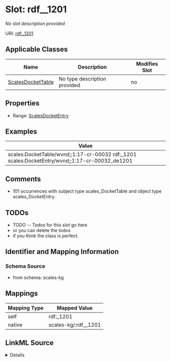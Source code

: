 

# Slot: rdf__1201


_No slot description provided_





URI: [rdf:_1201](http://www.w3.org/1999/02/22-rdf-syntax-ns#_1201)



<!-- no inheritance hierarchy -->





## Applicable Classes

| Name | Description | Modifies Slot |
| --- | --- | --- |
| [ScalesDocketTable](../classes/ScalesDocketTable.md) | No type description provided |  no  |







## Properties

* Range: [ScalesDocketEntry](../classes/ScalesDocketEntry.md)






## Examples

| Value |
| --- |
| scales:DocketTable/wvnd;;1:17-cr-00032 rdf:_1201 scales:DocketEntry/wvnd;;1:17-cr-00032_de1201 |

## Comments

* 101 occurrences with subject type scales_DocketTable and object type scales_DocketEntry.

## TODOs

* TODO -- Todos for this slot go here
* or you can delete the todos
* if you think the class is perfect.

## Identifier and Mapping Information







### Schema Source


* from schema: scales-kg




## Mappings

| Mapping Type | Mapped Value |
| ---  | ---  |
| self | rdf:_1201 |
| native | scales-kg/:rdf__1201 |




## LinkML Source

<details>
```yaml
name: rdf__1201
description: No slot description provided
todos:
- TODO -- Todos for this slot go here
- or you can delete the todos
- if you think the class is perfect.
comments:
- 101 occurrences with subject type scales_DocketTable and object type scales_DocketEntry.
examples:
- value: scales:DocketTable/wvnd;;1:17-cr-00032 rdf:_1201 scales:DocketEntry/wvnd;;1:17-cr-00032_de1201
from_schema: scales-kg
rank: 1000
slot_uri: rdf:_1201
alias: rdf__1201
domain_of:
- scales_DocketTable
range: scales_DocketEntry

```
</details>